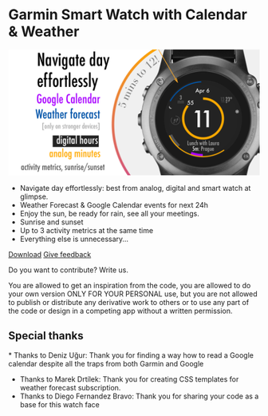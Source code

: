 # Garmin Smart Watch with Calendar & Weather

![concept teaser](/docs/hero.png) 

* Navigate day effortlessly: best from analog, digital and smart watch at glimpse.
* Weather Forecast & Google Calendar events for next 24h
* Enjoy the sun, be ready for rain, see all your meetings. 
* Sunrise and sunset 
* Up to 3 activity metrics at the same time
* Everything else is unnecessary…

[Download](https://sl8.ch/)
[Give feedback](https://portal.productboard.com/myneur/1-simply-late/tabs/8-garmin-watch-face)
 
Do you want to contribute? Write us. 

You are allowed to get an inspiration from the code, you are allowed to do your own version ONLY FOR YOUR PERSONAL use, but you are not allowed to publish or distribute any derivative work to others or to use any part of the code or design in a competing app without a written permission. 


## Special thanks

* Thanks to Deniz Uğur: Thank you for finding a way how to read a Google calendar despite all the traps from both Garmin and Google
* Thanks to Marek Drtílek: Thank you for creating CSS templates for weather forecast subscription.
* Thanks to Diego Fernandez Bravo: Thank you for sharing your code as a base for this watch face


